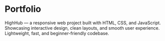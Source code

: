 # Portfolio
HighHub — a responsive web project built with HTML, CSS, and JavaScript. Showcasing interactive design, clean layouts, and smooth user experience. Lightweight, fast, and beginner-friendly codebase.
